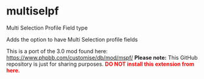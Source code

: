 # multiselpf
Multi Selection Profile Field type

Adds the option to have Multi Selection profile fields

This is a port of the 3.0 mod found here: https://www.phpbb.com/customise/db/mod/mspf/
<b>Please note:</b>
This GitHub repository is just for sharing purposes. <b style="color:red;">DO NOT install this extension from here.</b>

